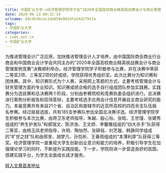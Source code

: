 ```yaml
---
title: 中国矿业大学->经济管理学院学子在“2020年全国高校商业精英挑战赛会计与商业管理案例竞赛”中荣获多个奖项 | cumt.net.cn
date: 2020-06-13 09:32:14
urlname: 84c4b36cac1da859e982dfa54d27917a
tags: 
- 中国矿业大学
categories:
- cumt.net.cn
- 中国矿业大学
---
```

为推进管理会计广泛应用，加快推进管理会计人才培养，由中国国际商会商业行业商会和中国商业会计学会共同主办的“2020年全国高校商业精英挑战赛会计与商业管理案例竞赛”决赛顺利举办。经济管理学院学子积极参与比赛，并在决赛中荣获二等奖2项、三等奖2项的好成绩，学院获得优秀组织奖。此次比赛分为知识赛和团体赛。其中，知识赛形式为个人赛，采用网上答题的方式，主要考核管理会计与财务管理方面的专业知识。知识赛成绩合格的选手自行组成团队参加实践赛。实践赛分为选拔赛和总决赛两个阶段，分别由参赛院校和竞赛执委会组织进行。总决赛进行案例分析报告和现场答辩，主要考核选手应用会计信息开展自主商业研究的能力。本届竞赛共有来自21个省、自治区和直辖市的近百所高校的四百余支队伍报名参赛。经过层层选拔，共有185支参赛队参加全国总决赛评选。经济管理学院学生积极参与本次比赛，由蒋卫东老师指导，朱越、殷心怡、张晗、王世瑾、张建秀组成的“养生护发队”和郝瑞文、陈洪浩、王文娇、李馨雅组成的“四大杀手”队获得二等奖，由杨玉凤老师指导，许玥、陶怡然、张耕铭、刘艺璇、韩静同学组成的“旷世之财”队和由邢昱、胡梦凡、孙恺祈、王春雨组成的“本薄利厚”队获得三等奖。经济管理学院一直重视大学生创新创业意识和能力的培养，积极引导学生在加强理论学习的同时，不断提升实践技能。下一步，学院将进一步营造良好的氛围，搭建实践平台，为学生全面成长成才服务。



[转入文章首发地址](http://xwzx.cumt.edu.cn/ac/e8/c523a568552/page.htm)